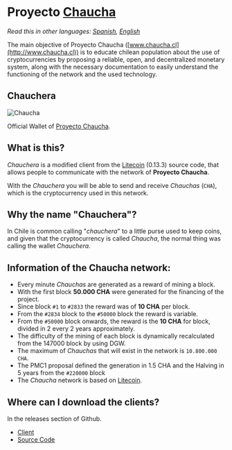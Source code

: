 # Proyecto [Chaucha](http://chaucha.cl)

*Read this in other languages: [Spanish](README.md), [English](README.en.md)*

The main objective of Proyecto Chaucha ([www.chaucha.cl](http://www.chaucha.cl)) is to educate chilean population about the use of cryptocurrencies by proposing a reliable, open, and decentralized monetary system, along with the necessary documentation to easily understand the functioning of the network and the used technology.
 
## Chauchera
 
![Chaucha](https://user-images.githubusercontent.com/292738/30509118-bf810742-9a7e-11e7-9316-2a264094bb1f.png)
 
Official Wallet of [Proyecto Chaucha](http://chaucha.cl).
 
## What is this?
 
*Chauchera* is a modified client from the [Litecoin](https://litecoin.org/) (0.13.3) source code, that allows people to communicate with the network of **Proyecto Chaucha**.
 
With the *Chauchera* you will be able to send and receive *Chauchas* (`CHA`), which is the cryptocurrency used in this network.
 
## Why the name "Chauchera"?
 
In Chile is common calling "*chauchera*" to a little purse used to keep coins, and given that the cryptocurrency is called *Chaucha*, the normal thing was calling the wallet *Chauchera*.
 
## Information of the Chaucha network:
 
- Every minute *Chauchas* are generated as a reward of mining a block.
- With the first block **50.000 CHA** were generated for the financing of the project.
- Since block `#1` to `#2833` the reward was of **10 CHA** per block.
- From the `#2834` block to the `#50000` block the reward is variable.
- From the `#50000` block onwards, the reward is the **10 CHA** for block, divided in 2 every 2 years approximately.
- The difficulty of the mining of each block is dynamically recalculated from the 147000 block by using DGW.
- The maximum of *Chauchas* that will exist in the network is `10.800.000 CHA`.
- The PMC1 proposal defined the generation in 1.5 CHA and the Halving in 5 years from the `#220000` block
- The *Chaucha* network is based on [Litecoin](https://litecoin.org/).
 

## Where can I download the clients?
In the releases section of Github.
 
- [Client](https://github.com/proyecto-chaucha/chauchera/releases/latest)
- [Source Code](https://github.com/proyecto-chaucha/chauchera/archive/master.zip)


